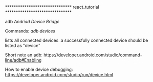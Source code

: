 
******************************* react_tutorial *******************************

adb
*Andriod Device Bridge*

Commands:
*adb devices*

lists all connected devices.
a successfully connected device should be listed as "device"

Short note an adb:
https://developer.android.com/studio/command-line/adb#Enabling

How to enable device debugging:
https://developer.android.com/studio/run/device.html
